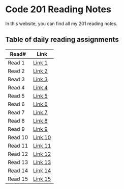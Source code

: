 # Code 201 Reading Notes

In this website, you can find all my 201 reading notes.

## Table of daily reading assignments

Read# | Link
-------|-------
Read 1 | [Link 1](https://danaabbadi.github.io/reading-notes/read01)
Read 2 | [Link 2](https://danaabbadi.github.io/reading-notes/class02)
Read 3 | [Link 3](https://danaabbadi.github.io/reading-notes/read03)
Read 4 | [Link 4](https://danaabbadi.github.io/reading-notes/read04)
Read 5 | [Link 5](https://danaabbadi.github.io/reading-notes/)
Read 6 | [Link 6](https://danaabbadi.github.io/reading-notes/)
Read 7 | [Link 7](https://danaabbadi.github.io/reading-notes/)
Read 8 | [Link 8](https://danaabbadi.github.io/reading-notes/)
Read 9 | [Link 9](https://danaabbadi.github.io/reading-notes/)
Read 10 | [Link 10](https://danaabbadi.github.io/reading-notes/)
Read 11 | [Link 11](https://danaabbadi.github.io/reading-notes/)
Read 12 | [Link 12](https://danaabbadi.github.io/reading-notes/)
Read 13 | [Link 13](https://danaabbadi.github.io/reading-notes/)
Read 14 | [Link 14](https://danaabbadi.github.io/reading-notes/)
Read 15 | [Link 15](https://danaabbadi.github.io/reading-notes/)